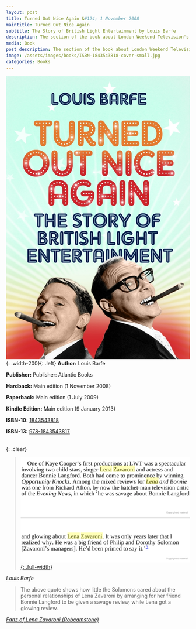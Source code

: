 ```yaml
---
layout: post
title: Turned Out Nice Again &#124; 1 November 2008
maintitle: Turned Out Nice Again
subtitle: The Story of British Light Entertainment by Louis Barfe
description: The section of the book about London Weekend Television's show "Lena and Bonnie" shows how little the Solomons cared about the personal relationships of Lena Zavaroni by arranging for her friend Bonnie Langford to be given a savage review, while Lena got a glowing review.
media: Book
post_description: The section of the book about London Weekend Television's show "Lena and Bonnie" shows how little the Solomons cared about the personal relationships of Lena Zavaroni by arranging for her friend Bonnie Langford to be given a savage review, while Lena got a glowing review.
image: /assets/images/books/ISBN-1843543818-cover-small.jpg
categories: Books
---
```


![Front Book Cover For Turned Out Nice Again - The Story of British Light Entertainment by Louis Barfe](/assets/images/books/ISBN-1843543818-cover.jpg){: .width-200}{: .left}
**Author:** Louis Barfe

**Publisher:** Publisher: Atlantic Books

**Hardback:** Main edition (1 November 2008)

**Paperback:** Main edition (1 July 2009)

**Kindle Edition:** Main edition (9 January 2013)

**ISBN-10:** [1843543818](https://www.google.co.uk/search?q=isbn+1843543818+&ie=utf-8&oe=utf-8&client=firefox-b-ab&gfe_rd=cr&dcr=0&ei=JKS_Wp3NK6rP8Af8-oaACg)

**ISBN-13:** [978-1843543817](https://www.google.co.uk/search?q=isbn+9781843543817&ie=utf-8&oe=utf-8&client=firefox-b-ab&gfe_rd=cr&dcr=0&ei=eaS_WonTIqrP8Af8-oaACg)

<br />{: .clear}

> [![image contains text](/assets/images/books/ISBN-1843543818-pages.png){: .full-width}](https://books.google.co.uk/books?id=XHbFLkrXezMC&lpg=PP1&dq=isbn%201843543818&pg=PT207#v=onepage&q=lena%20zavaroni&f=false)

<cite>Louis Barfe</cite>

> The above quote shows how little the Solomons cared about the personal relationships of Lena Zavaroni by arranging for her friend Bonnie Langford to be given a savage review, while Lena got a glowing review.

<cite>[Fanz of Lena Zavaroni (Robcamstone)](https://www.facebook.com/fanzoflenazavaroni)</cite>
